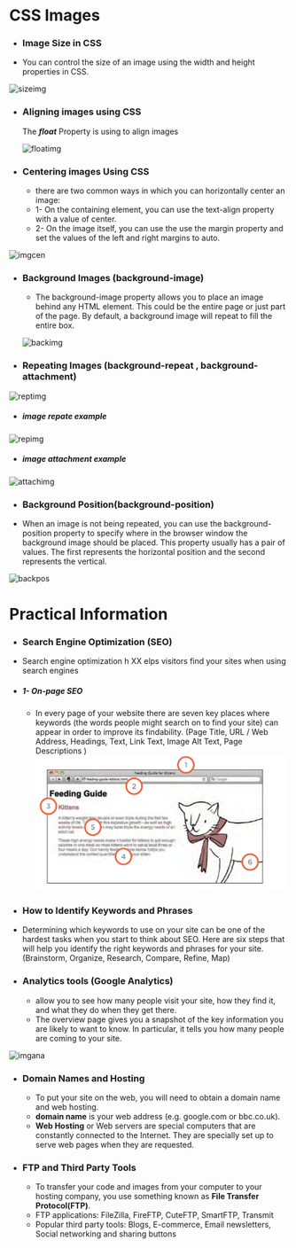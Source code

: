 # **CSS Images**
* ### Image Size in CSS
 * You can control the size of an image using the width and height properties in CSS.

 ![sizeimg](https://static.packt-cdn.com/products/9781786463210/graphics/image_05_006.jpg)

* ### Aligning images using CSS
  The ***float*** Property is using to align images 

  ![floatimg](https://stuyhsdesign.files.wordpress.com/2015/10/float-rt-lt.png)

* ### Centering images Using CSS
  * there are two common ways in which you can horizontally center an image:
  - 1-  On the containing element, you can use the text-align property with a value of center.
  - 2- On the image itself, you can use the use the margin property and set the values of the left and right margins to auto.

![imgcen](https://lh3.googleusercontent.com/proxy/8vyTN9WZGGI-TGMMKrJAixUU38F7I07LpxuUF0mtQKSE7oGburXUeNeJ58MhTnHUNA4LMP0CUAyYT_mZw5YD00C0nHt0sYeJBdhpK07pWNC_cg-iyOn4ig)

* ### Background Images (background-image)
  - The background-image property allows you to place an image behind any HTML element. This could be the entire page or just part of the page. By default, a background image will repeat to fill the entire box.

  ![backimg](https://i.ytimg.com/vi/DGeYsNpl4_g/maxresdefault.jpg)

* ### Repeating Images (background-repeat , background-attachment)
![reptimg](https://encrypted-tbn0.gstatic.com/images?q=tbn:ANd9GcSJSscimfejr4m_kp06KxiY7SdscxceDhmtwg&usqp=CAU)

* ##### image repate example

![repimg](https://www.tutorialrepublic.com/lib/images/background-repeat-illustration.png)

* ##### image attachment example 
![attachimg](https://css.in.ua/uploads/83/property/e7a5e59de15d752087b95a895ad53a10-1533310895.gif)

* ### Background Position(background-position)
 - When an image is not being repeated, you can use the background-position property to specify where in the browser window the background image should be placed. This property usually has a pair of values. The first represents the horizontal position and the second represents the vertical.

 ![backpos](https://www.tutorialrepublic.com/lib/images/background-position-illustration.png)

 # **Practical Information**

 * ### Search Engine Optimization (SEO)
  - Search engine optimization h XX elps visitors find your sites when using search engines
  - ##### 1-  On-page SEO
    - In every page of your website there are seven key places where keywords (the words people might search on to find your site) can appear in order to improve its findability.
    (Page Title, URL / Web Address,  Headings, Text, Link Text, Image Alt Text, Page Descriptions )
    ![ONPAGE](images/on-page-seo.png)

* ### How to Identify Keywords and Phrases
 - Determining which keywords to use on your site can be one of the hardest tasks when you start to think about SEO. Here are six steps that will help you identify the right keywords and phrases for your site. (Brainstorm, Organize, Research, Compare, Refine, Map)

* ### Analytics tools (Google Analytics) 
  - allow you to see how many people visit your site, how they find it, and what they do when they get there.
  - The overview page gives you a snapshot of the key information you are likely to want to know. In particular, it tells you how many people are coming to your site.

![imgana](https://neilpatel.com/wp-content/uploads/2017/01/googleanalytics.png)


* ### Domain Names and  Hosting
    -  To put your site on the web, you will need to obtain a domain name and web hosting.
    - **domain name** is your web address (e.g. google.com or bbc.co.uk).
    - **Web Hosting** or Web servers are special computers that are constantly connected to the Internet. They are specially set up to serve web pages when they are requested.

* ### FTP and Third Party Tools
    - To transfer your code and images from your computer to your hosting company, you use something known as **File Transfer Protocol(FTP)**.
    - FTP applications: FileZilla, FireFTP, CuteFTP, SmartFTP, Transmit
    - Popular third party tools: Blogs, E-commerce, Email newsletters, Social networking and sharing buttons


